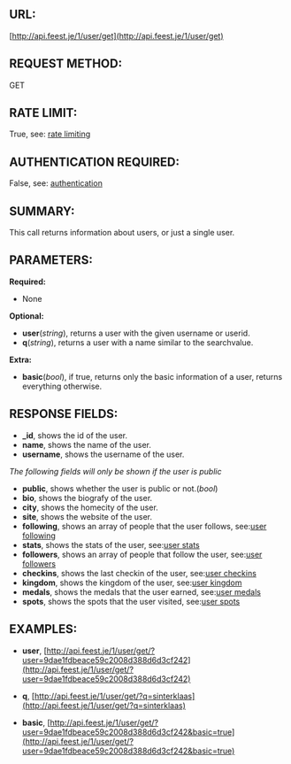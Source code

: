 URL:
----
[http://api.feest.je/1/user/get](http://api.feest.je/1/user/get)

REQUEST METHOD:
---------------
GET

RATE LIMIT:
-----------
True, see: [rate limiting](<link naar ratelimitpagina>)

AUTHENTICATION REQUIRED:
------------------------
False, see: [authentication](<link naar authenticationpagina>)

SUMMARY:
--------
This call returns information about users, or just a single user.

PARAMETERS:
-----------

**Required:**

 - None

**Optional:**

 - **user**(*string*), returns a user with the given username or userid.
 - **q**(*string*), returns a user with a name similar to the searchvalue.

**Extra:**

 - **basic**(*bool*), if true, returns only the basic information of a user, returns everything otherwise.

RESPONSE FIELDS:
----------------

 - **_id**, shows the id of the user.
 - **name**, shows the name of the user.
 - **username**, shows the username of the user.

*The following fields will only be shown if the user is public*

 - **public**, shows whether the user is public or not.(*bool*)
 - **bio**, shows the biografy of the user.
 - **city**, shows the homecity of the user.
 - **site**, shows the website of the user.
 - **following**, shows an array of people that the user follows, see:[user following](<link naar following pagina>)
 - **stats**, shows the stats of the user, see:[user stats](<link naar stats pagina>)
 - **followers**, shows an array of people that follow the user, see:[user followers](<link naar followers pagina>)
 - **checkins**, shows the last checkin of the user, see:[user checkins](<link naar checkin pagina>)
 - **kingdom**, shows the kingdom of the user, see:[user kingdom](<link naar kingdom pagina>)
 - **medals**, shows the medals that the user earned, see:[user medals](<link naar medals pagina>)
 - **spots**, shows the spots that the user visited, see:[user spots](<link naar spots pagina>)

EXAMPLES:
---------

 - **user**, [http://api.feest.je/1/user/get/?user=9dae1fdbeace59c2008d388d6d3cf242](http://api.feest.je/1/user/get/?user=9dae1fdbeace59c2008d388d6d3cf242)
 - **q**, [http://api.feest.je/1/user/get/?q=sinterklaas](http://api.feest.je/1/user/get/?q=sinterklaas)
 
 - **basic**, [http://api.feest.je/1/user/get/?user=9dae1fdbeace59c2008d388d6d3cf242&basic=true](http://api.feest.je/1/user/get/?user=9dae1fdbeace59c2008d388d6d3cf242&basic=true)